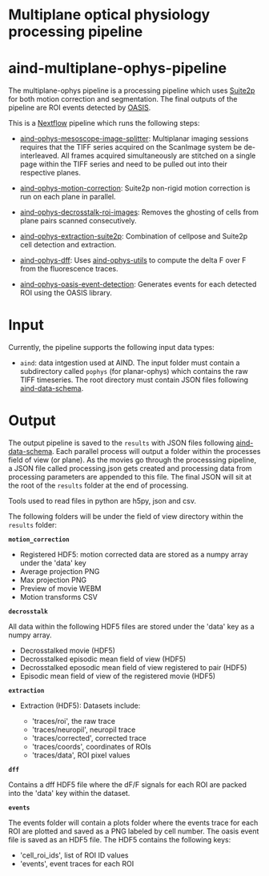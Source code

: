 # Multiplane optical physiology processing pipeline


# aind-multiplane-ophys-pipeline

The multiplane-ophys pipeline is a processing pipeline which uses [Suite2p](https://github.com/MouseLand/suite2p) for both motion correction and segmentation. The final outputs of the pipeline are ROI events detected by [OASIS](https://github.com/j-friedrich/OASIS).

This is a [Nextflow](https://www.nextflow.io/) pipeline which runs the following steps:

* [aind-ophys-mesoscope-image-splitter](https://github.com/AllenNeuralDynamics/aind-ophys-mesoscope-image-splitter): Multiplanar imaging sessions requires that the TIFF series acquired on the ScanImage system be de-interleaved. All frames acquired simultaneously are stitched on a single page within the TIFF series and need to be pulled out into their respective planes.

* [aind-ophys-motion-correction](https://github.com/AllenNeuralDynamics/aind-ophys-motion-correction): Suite2p non-rigid motion correction is run on each plane in parallel.

* [aind-ophys-decrosstalk-roi-images](https://github.com/AllenNeuralDynamics/aind-ophys-decrosstalk-roi-images): Removes the ghosting of cells from plane pairs scanned consecutively.

* [aind-ophys-extraction-suite2p](https://github.com/AllenNeuralDynamics/aind-ophys-extraction-suite2p): Combination of cellpose and Suite2p cell detection and extraction.

* [aind-ophys-dff](https://github.com/AllenNeuralDynamics/aind-ophys-dff/blob/main/code/run_capsule.py#L116): Uses [aind-ophys-utils](https://github.com/AllenNeuralDynamics/aind-ophys-utils/tree/main) to compute the delta F over F from the fluorescence traces.

* [aind-ophys-oasis-event-detection](https://github.com/AllenNeuralDynamics/aind-ophys-oasis-event-detection): Generates events for each detected ROI using the OASIS library.


# Input

Currently, the pipeline supports the following input data types:

* `aind`: data intgestion used at AIND. The input folder must contain a subdirectory called `pophys` (for planar-ophys) which contains the raw TIFF timeseries. The root directory must contain JSON files following [aind-data-schema](https://github.com/AllenNeuralDynamics/aind-data-schema).

# Output

The output pipeline is saved to the `results` with JSON files following [aind-data-schema](https://github.com/AllenNeuralDynamics/aind-data-schema). Each parallel process will output a folder within the processes field of view (or plane). As the movies go through the processsing pipeline, a JSON file called processing.json gets created and processing data from processing parameters are appended to this file. The final JSON will sit at the root of the `results` folder at the end of processing. 

Tools used to read files in python are h5py, json and csv.

The following folders will be under the field of view directory within the `results` folder:

**`motion_correction`**

* Registered HDF5: motion corrected data are stored as a numpy array under the 'data' key
* Average projection PNG
* Max projection PNG
* Preview of movie WEBM
* Motion transforms CSV


**`decrosstalk`**

All data within the following HDF5 files are stored under the 'data' key as a numpy array.

* Decrosstalked movie (HDF5)
* Decrosstalked episodic mean field of view (HDF5)
* Decrosstalked eposodic mean field of view registered to pair (HDF5)
* Episodic mean field of view of the registered movie (HDF5)

**`extraction`**

* Extraction (HDF5): Datasets include:
 
    * 'traces/roi', the raw trace
    * 'traces/neuropil', neuropil trace
    * 'traces/corrected', corrected trace
    * 'traces/coords', coordinates of ROIs
    * 'traces/data', ROI pixel values

**`dff`**

Contains a dff HDF5 file where the dF/F signals for each ROI are packed into the 'data' key within the dataset. 

**`events`**

The events folder will contain a plots folder where the events trace for each ROI are plotted and saved as a PNG labeled by cell number. The oasis event file is saved as an HDF5 file. The HDF5 contains the following keys:

* 'cell_roi_ids', list of ROI ID values
* 'events', event traces for each ROI


